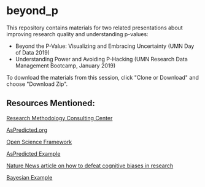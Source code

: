 # beyond_p
This repository contains materials for two related presentations about improving research quality and understanding p-values:
  - Beyond the P-Value: Visualizing and Embracing Uncertainty (UMN Day of Data 2019)
  - Understanding Power and Avoiding P-Hacking (UMN Research Data Management Bootcamp, January 2019)

To download the materials from this session, click "Clone or Download" and choose "Download Zip".



## Resources Mentioned:

[Research Methodology Consulting Center](http://cehd.umn.edu/research/consulting/)

[AsPredicted.org](http://AsPredicted.org)

[Open Science Framework](https://osf.io)

[AsPredicted Example](https://aspredicted.org/3mu9d.pdf)

[Nature News article on how to defeat cognitive biases in research](https://www.nature.com/news/how-scientists-fool-themselves-and-how-they-can-stop-1.18517)

[Bayesian Example](https://tellmi.psy.lmu.de/felix/BayesLessons/BayesianLesson1.Rmd)

